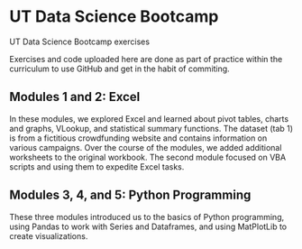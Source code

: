 # UT Data Science Bootcamp 
UT Data Science Bootcamp exercises

Exercises and code uploaded here are done as part of practice within the curriculum to use GitHub and get in the habit of commiting. 

## Modules 1 and 2: Excel
In these modules, we explored Excel and learned about pivot tables, charts and graphs, VLookup, and statistical summary functions. The dataset (tab 1) is from a fictitious crowdfunding website and contains information on various campaigns. Over the course of the modules, we added additional worksheets to the original workbook. The second module focused on VBA scripts and using them to expedite Excel tasks.

## Modules 3, 4, and 5: Python Programming 
These three modules introduced us to the basics of Python programming, using Pandas to work with Series and Dataframes, and using MatPlotLib to create visualizations. 





